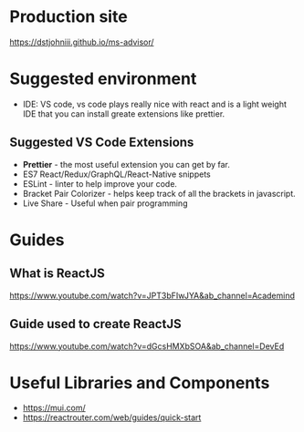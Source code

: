 # Production site

https://dstjohniii.github.io/ms-advisor/

# Suggested environment

- IDE: VS code, vs code plays really nice with react and is a light weight IDE that you can install greate extensions like prettier.

## Suggested VS Code Extensions

- **Prettier** - the most useful extension you can get by far.
- ES7 React/Redux/GraphQL/React-Native snippets
- ESLint - linter to help improve your code.
- Bracket Pair Colorizer - helps keep track of all the brackets in javascript.
- Live Share - Useful when pair programming

# Guides

## What is ReactJS

https://www.youtube.com/watch?v=JPT3bFIwJYA&ab_channel=Academind

## Guide used to create ReactJS

https://www.youtube.com/watch?v=dGcsHMXbSOA&ab_channel=DevEd

# Useful Libraries and Components

- https://mui.com/
- https://reactrouter.com/web/guides/quick-start
